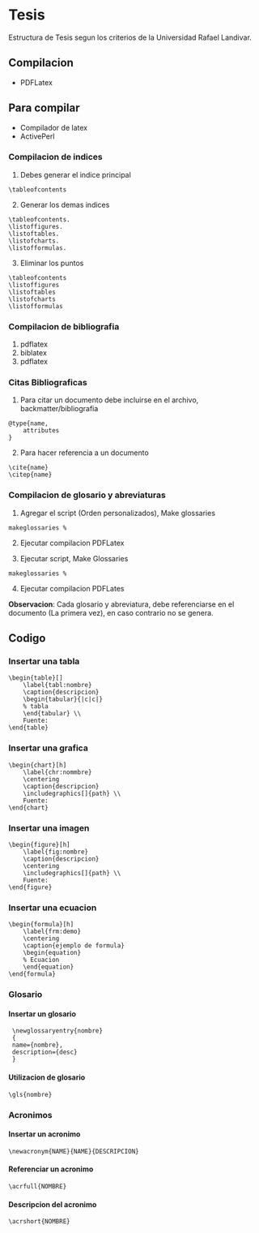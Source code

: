 # Tesis
Estructura de Tesis segun los criterios de la Universidad Rafael Landivar.

## Compilacion
* PDFLatex

## Para compilar
* Compilador de latex
* ActivePerl

### Compilacion de indices
1. Debes generar el indice principal
```
\tableofcontents
```

2. Generar los demas indices
```
\tableofcontents.
\listoffigures.
\listoftables.
\listofcharts.
\listofformulas.
```

3. Eliminar los puntos
```
\tableofcontents
\listoffigures
\listoftables
\listofcharts
\listofformulas
```
### Compilacion de bibliografia
1. pdflatex
2. biblatex
3. pdflatex

### Citas Bibliograficas
1. Para citar un documento debe incluirse en el archivo, backmatter/bibliografia
```
@type{name,
	attributes
}
```
2. Para hacer referencia a un documento
```
\cite{name}
\citep{name}
```

### Compilacion de glosario y abreviaturas
1. Agregar el script (Orden personalizados), Make glossaries
```
makeglossaries %
```

2. Ejecutar compilacion PDFLatex

3. Ejecutar script, Make Glossaries
```
makeglossaries %
```

4. Ejecutar compilacion PDFLates

**Observacion**: Cada glosario y abreviatura, debe referenciarse en el documento (La primera vez), en caso contrario no se genera.

## Codigo
### Insertar una tabla
```
\begin{table}[]
	\label{tabl:nombre}
	\caption{descripcion}
	\begin{tabular}{|c|c|}
	% tabla
	\end{tabular} \\
	Fuente:
\end{table}
```

### Insertar una grafica
```
\begin{chart}[h]
	\label{chr:nommbre}
	\centering
	\caption{descripcion}
	\includegraphics[]{path} \\
	Fuente:
\end{chart}
```

### Insertar una imagen
```
\begin{figure}[h]
	\label{fig:nombre}
	\caption{descripcion}
	\centering
	\includegraphics[]{path} \\
	Fuente:
\end{figure}
```

### Insertar una ecuacion
```
\begin{formula}[h]
	\label{frm:demo}
	\centering
	\caption{ejemplo de formula}
	\begin{equation}
	% Ecuacion
	\end{equation}
\end{formula}
```

### Glosario
#### Insertar un glosario
```
 \newglossaryentry{nombre} 
 {
 name={nombre},
 description={desc}
 }
```

#### Utilizacion de glosario
```
\gls{nombre}
```

### Acronimos

#### Insertar un acronimo
```
\newacronym{NAME}{NAME}{DESCRIPCION}
```

#### Referenciar un acronimo
```
\acrfull{NOMBRE}
```

#### Descripcion del acronimo
```
\acrshort{NOMBRE}
```

